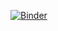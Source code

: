 
[![Binder](https://mybinder.org/badge_logo.svg)](https://mybinder.org/v2/gh/jvickery13/covid19-dashboard/HEAD?labpath=voila%2Frender%2FDashboard.ipynb)
